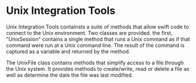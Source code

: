 # Unix Integration Tools

Unix Integration Tools containsts a suite of methods that allow swift code to connect to the Unix environment. Two classes are provided. the first, "UnixSession" contains a single method that runs a Unix command as if that command were run at a Unix command line. The result of the command is captured as a variable and returned by the method.

The UnixFile class contains methods that simplify access to a file through the Unix system. It provides methods to create/write, read or delete a file as well as determine the date the file was last modified.

